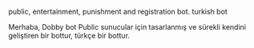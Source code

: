 public, entertainment, punishment and registration bot. turkish bot

Merhaba, Dobby bot Public sunucular için tasarlanmış ve sürekli kendini geliştiren bir bottur, türkçe bir bottur.
